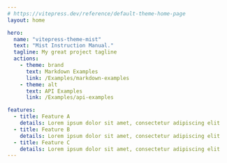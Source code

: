 ```yaml
---
# https://vitepress.dev/reference/default-theme-home-page
layout: home

hero:
  name: "vitepress-theme-mist"
  text: "Mist Instruction Manual."
  tagline: My great project tagline
  actions:
    - theme: brand
      text: Markdown Examples
      link: /Examples/markdown-examples
    - theme: alt
      text: API Examples
      link: /Examples/api-examples

features:
  - title: Feature A
    details: Lorem ipsum dolor sit amet, consectetur adipiscing elit
  - title: Feature B
    details: Lorem ipsum dolor sit amet, consectetur adipiscing elit
  - title: Feature C
    details: Lorem ipsum dolor sit amet, consectetur adipiscing elit
---
```


